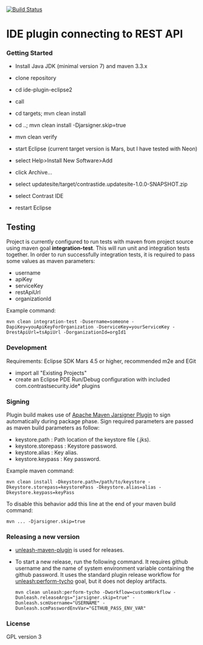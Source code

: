[![Build Status](https://travis-ci.org/Contrast-Security-OSS/ide-plugin-eclipse2.svg?branch=master)](https://travis-ci.org/Contrast-Security-OSS/ide-plugin-eclipse2)

# IDE plugin connecting to REST API

### Getting Started

- Install Java JDK (minimal version 7) and maven 3.3.x
- clone repository
- cd ide-plugin-eclipse2
- call

- cd targets; mvn clean install
- cd ..; mvn clean install -Djarsigner.skip=true 
- mvn clean verify

- start Eclipse (current target version is Mars, but I have tested with Neon)
- select Help>Install New Software>Add
- click Archive...
- select updatesite/target/contrastide.updatesite-1.0.0-SNAPSHOT.zip
- select Contrast IDE
- restart Eclipse

## Testing

Project is currently configured to run tests with maven from project source using maven goal **integration-test**. This will 
run unit and integration tests together. In order to run successfully integration tests, it is required to pass some values as
maven parameters:

- username
- apiKey
- serviceKey
- restApiUrl
- organizationId

Example command: 


    mvn clean integration-test -Dusername=someone -DapiKey=youApiKeyForOrganization -DserviceKey=yourServiceKey -DrestApiUrl=tsApiUrl -DorganizationId=orgId1

### Development

Requirements: Eclipse SDK Mars 4.5 or higher, recommended m2e and EGit

- import all "Existing Projects"
- create an Eclipse PDE Run/Debug configuration with included com.contrastsecurity.ide* plugins

### Signing

Plugin build makes use of [Apache Maven Jarsigner Plugin](http://maven.apache.org/plugins/maven-jarsigner-plugin/) to sign automatically during package phase.
Sign required parameters are passed as maven build parameters as follow:

* keystore.path : Path location of the keystore file (.jks).
* keystore.storepass : Keystore password.
* keystore.alias : Key alias.
* keystore.keypass : Key password.

Example maven command:

    mvn clean install -Dkeystore.path=/path/to/keystore -Dkeystore.storepass=keystorePass -Dkeystore.alias=alias -Dkeystore.keypass=keyPass

To disable this behavior add this line at the end of your maven build command:

    mvn ... -Djarsigner.skip=true

### Releasing a new version
* [unleash-maven-plugin](https://github.com/shillner/unleash-maven-plugin) is used for releases.
* To start a new release, run the following command. It requires github username and the name of system environment variable containing the github password. It uses the standard plugin release workflow for [unleash:perform-tycho](https://github.com/shillner/unleash-maven-plugin/wiki/unleash:perform-tycho) goal, but it does not deploy artifacts.

    ```mvn clean unleash:perform-tycho -Dworkflow=customWorkflow -Dunleash.releaseArgs="jarsigner.skip=true" -Dunleash.scmUsername="USERNAME" -Dunleash.scmPasswordEnvVar="GITHUB_PASS_ENV_VAR"```

### License
GPL version 3 
